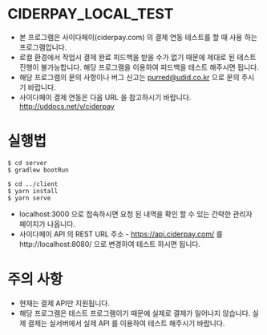 # CIDERPAY_LOCAL_TEST
- 본 프로그램은 사이다페이(ciderpay.com) 의 결제 연동 테스트를 할 때 사용 하는 프로그램입니다.
- 로컬 환경에서 작업시 결제 완료 피드백을 받을 수가 없기 때문에 제대로 된 테스트 진행이 불가능합니다. 해당 프로그램을 이용하여 피드백을 테스트 해주시면 됩니다.
- 해당 프로그램의 문의 사항이나 버그 신고는 purred@udid.co.kr 으로 문의 주시기 바랍니다.
- 사이다페이 결제 연동은 다음 URL 을 참고하시기 바랍니다. http://uddocs.net/v/ciderpay

# 실행법

```hash
$ cd server
$ gradlew bootRun

$ cd ../client
$ yarn install
$ yarn serve
```

- localhost:3000 으로 접속하시면 요청 된 내역을 확인 할 수 있는 간략한 관리자 페이지가 나옵니다.
- 사이다페이 API 의 REST URL 주소 - https://api.ciderpay.com/ 를 http://localhost:8080/ 으로 변경하여 테스트 하시면 됩니다.

# 주의 사항
- 현재는 결제 API만 지원됩니다.
- 해당 프로그램은 테스트 프로그램이기 때문에 실제로 결제가 일어나지 않습니다. 실제 결제는 실서버에서 실제 API 를 이용하여 테스트 해주시기 바랍니다.